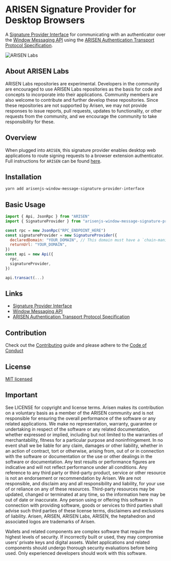 # ARISEN Signature Provider for Desktop Browsers

A [Signature Provider Interface](https://github.com/ARISENIO/arisen-signature-provider-interface) for communicating with an authenticator over the [Window Messaging API](https://developer.mozilla.org/en-US/docs/Web/API/Window/postMessage) using the [ARISEN Authentication Transport Protocol Specification](https://github.com/ARISENIO/arisen-authentication-transport-protocol-spec).

![ARISEN Labs](https://img.shields.io/badge/ARISEN-Labs-5cb3ff.svg)

## About ARISEN Labs

ARISEN Labs repositories are experimental.  Developers in the community are encouraged to use ARISEN Labs repositories as the basis for code and concepts to incorporate into their applications. Community members are also welcome to contribute and further develop these repositories. Since these repositories are not supported by Arisen, we may not provide responses to issue reports, pull requests, updates to functionality, or other requests from the community, and we encourage the community to take responsibility for these.

## Overview

When plugged into `ARISEN`, this signature provider enables desktop web applications to route signing requests to a browser extension authenticator. Full instructions for `ARISEN` can be found [here](https://github.com/ARISENIO/ARISEN).

## Installation

```bash
yarn add arisenjs-window-message-signature-provider-interface
```

## Basic Usage

```javascript
import { Api, JsonRpc } from "ARISEN"
import { SignatureProvider } from "arisenjs-window-message-signature-provider-interface"

const rpc = new JsonRpc("RPC_ENDPOINT_HERE")
const signatureProvider = new SignatureProvider({
  declaredDomain: "YOUR_DOMAIN", // This domain must have a `chain-manifests.json` file at the root
  returnUrl: "YOUR_DOMAIN",
})
const api = new Api({
  rpc,
  signatureProvider,
})

api.transact(...)

```

## Links
- [Signature Provider Interface](https://github.com/ARISENIO/arisen-signature-provider-interface)
- [Window Messaging API](https://developer.mozilla.org/en-US/docs/Web/API/Window/postMessage)
- [ARISEN Authentication Transport Protocol Specification](https://github.com/ARISENIO/arisen-authentication-transport-protocol-spec)

## Contribution
Check out the [Contributing](./CONTRIBUTING.md) guide and please adhere to the [Code of Conduct](./CONTRIBUTING.md#conduct)

## License
[MIT licensed](./LICENSE)

## Important

See LICENSE for copyright and license terms.  Arisen makes its contribution on a voluntary basis as a member of the ARISEN community and is not responsible for ensuring the overall performance of the software or any related applications.  We make no representation, warranty, guarantee or undertaking in respect of the software or any related documentation, whether expressed or implied, including but not limited to the warranties of merchantability, fitness for a particular purpose and noninfringement. In no event shall we be liable for any claim, damages or other liability, whether in an action of contract, tort or otherwise, arising from, out of or in connection with the software or documentation or the use or other dealings in the software or documentation. Any test results or performance figures are indicative and will not reflect performance under all conditions.  Any reference to any third party or third-party product, service or other resource is not an endorsement or recommendation by Arisen.  We are not responsible, and disclaim any and all responsibility and liability, for your use of or reliance on any of these resources. Third-party resources may be updated, changed or terminated at any time, so the information here may be out of date or inaccurate.  Any person using or offering this software in connection with providing software, goods or services to third parties shall advise such third parties of these license terms, disclaimers and exclusions of liability.  Arisen, ARISEN, ARISEN Labs, ARISEN, the heptahedron and associated logos are trademarks of Arisen.

Wallets and related components are complex software that require the highest levels of security.  If incorrectly built or used, they may compromise users’ private keys and digital assets. Wallet applications and related components should undergo thorough security evaluations before being used.  Only experienced developers should work with this software.
